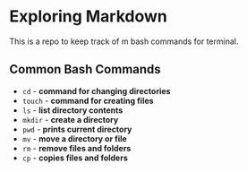 # Exploring Markdown

This is a repo to keep track of m bash commands for terminal.

## Common Bash Commands
- `cd` - **command for changing directories**
- `touch` - **command for creating files**
- `ls` - **list directory contents**
- `mkdir` - **create a directory**
- `pwd` - **prints current directory**
- `mv` - **move a directory or file**
- `rm` - **remove files and folders**
- `cp` - **copies files and folders**